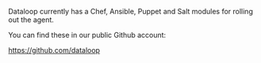 Dataloop currently has a Chef, Ansible, Puppet and Salt modules for rolling out the agent.

You can find these in our public Github account:

https://github.com/dataloop
